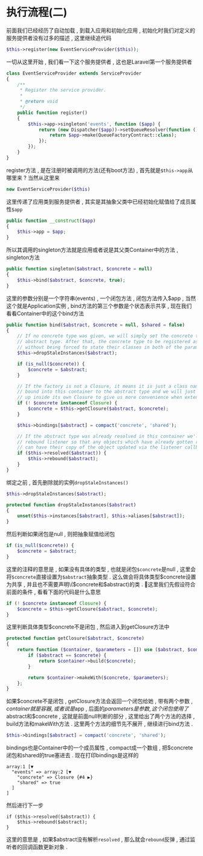 # 执行流程\(二\)

前面我们已经经历了自动加载 , 到载入应用和初始化应用 , 初始化时我们对定义的服务提供者没有过多的描述 , 这里继续追代码

```php
$this->register(new EventServiceProvider($this));
```

一切从这里开始 , 我们看一下这个服务提供者 , 这也是Laravel第一个服务提供者

```php
class EventServiceProvider extends ServiceProvider
{
    /**
     * Register the service provider.
     *
     * @return void
     */
    public function register()
    {
        $this->app->singleton('events', function ($app) {
            return (new Dispatcher($app))->setQueueResolver(function () use ($app) {
                return $app->make(QueueFactoryContract::class);
            });
        });
    }
}
```

register方法 , 是在注册时被调用的方法\(还有boot方法\) , 首先就是`$this->app`从哪里来 ? 当然从这里来

```php
new EventServiceProvider($this)
```

这里传递了应用类到服务提供者 , 其实是其抽象父类中已经初始化赋值给了成员属性`$app`

```php
public function __construct($app)
{
    $this->app = $app;
}
```

所以其调用的singleton方法就是应用或者说是其父类Container中的方法 , singleton方法

```php
public function singleton($abstract, $concrete = null)
{
    $this->bind($abstract, $concrete, true);
}
```

这里的参数分别是一个字符串\(events\) , 一个闭包方法 , 闭包方法传入$app , 当然这个就是Application实例 , bind方法的第三个参数是个状态表示共享 , 现在我们看看Container中的这个bind方法

```php
public function bind($abstract, $concrete = null, $shared = false)
{
    // If no concrete type was given, we will simply set the concrete type to the
    // abstract type. After that, the concrete type to be registered as shared
    // without being forced to state their classes in both of the parameters.
    $this->dropStaleInstances($abstract);

    if (is_null($concrete)) {
        $concrete = $abstract;
    }

    // If the factory is not a Closure, it means it is just a class name which is
    // bound into this container to the abstract type and we will just wrap it
    // up inside its own Closure to give us more convenience when extending.
    if (! $concrete instanceof Closure) {
        $concrete = $this->getClosure($abstract, $concrete);
    }

    $this->bindings[$abstract] = compact('concrete', 'shared');

    // If the abstract type was already resolved in this container we'll fire the
    // rebound listener so that any objects which have already gotten resolved
    // can have their copy of the object updated via the listener callbacks.
    if ($this->resolved($abstract)) {
        $this->rebound($abstract);
    }
}
```

绑定之前 , 首先删除就的实例`dropStaleInstances()`

```php
$this->dropStaleInstances($abstract);

protected function dropStaleInstances($abstract)
{
    unset($this->instances[$abstract], $this->aliases[$abstract]);
}
```

然后判断如果闭包是null , 则把抽象赋值给闭包

```php
if (is_null($concrete)) {
    $concrete = $abstract;
}
```

这里的注释的意思是 , 如果没有具体的类型 , 也就是闭包`$concrete`是null , 这里会将`$concrete`直接设置为`$abstract`抽象类型 . 这么做会将具体类型$concrete设置为共享 , 并且也不需要声明\($concrete和$abstract\)的类 . 这里我们先假设符合前面的条件 , 看看下面的代码是什么意思

```php
if (! $concrete instanceof Closure) {
    $concrete = $this->getClosure($abstract, $concrete);
}
```

这里判断具体类型$concrete不是闭包 , 然后进入到getClosure方法中

```php
protected function getClosure($abstract, $concrete)
{
    return function ($container, $parameters = []) use ($abstract, $concrete) {
        if ($abstract == $concrete) {
            return $container->build($concrete);
        }

        return $container->makeWith($concrete, $parameters);
    };
}
```

如果$concrete不是闭包 , getClosure方法会返回一个闭包给她 , 带有两个参数 , $container就是容器 , 或者说是$app , 后面的$parameters是参数 , 这个闭包使用了$abstract和$concrete , 这就是前面null判断的部分 , 这里给出了两个方法的选择 , build方法和makeWith方法 . 这里两个方法的细节先不展开 , 继续进行bind方法 .

```php
$this->bindings[$abstract] = compact('concrete', 'shared');
```

bindings也是Container中的一个成员属性 , compact成一个数组 , 把$concrete闭包和shared的true塞进去 . 现在打印bindings是这样的

```
array:1 [▼
  "events" => array:2 [▼
    "concrete" => Closure {#4 ▶}
    "shared" => true
  ]
]
```

然后进行下一步

```
if ($this->resolved($abstract)) {
    $this->rebound($abstract);
}
```

这里的意思是 , 如果$abstract没有解析`resolved` , 那么就会`rebound`反弹 , 通过监听者的回调函数更新对象 . 

